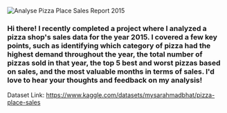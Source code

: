 ![Analyse Pizza Place Sales Report 2015](https://github.com/deepchanda/pizza-place-sales/assets/347616/405e79f0-ee65-4243-bfde-0995599beca3)
### Hi there! I recently completed a project where I analyzed a pizza shop's sales data for the year 2015. I covered a few key points, such as identifying which category of pizza had the highest demand throughout the year, the total number of pizzas sold in that year, the top 5 best and worst pizzas based on sales, and the most valuable months in terms of sales. I'd love to hear your thoughts and feedback on my analysis!

Dataset Link:
https://www.kaggle.com/datasets/mysarahmadbhat/pizza-place-sales

